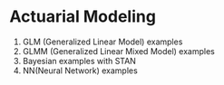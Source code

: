 # Actuarial Modeling

1. GLM (Generalized Linear Model) examples
2. GLMM (Generalized Linear Mixed Model) examples
3. Bayesian examples with STAN
4. NN(Neural Network) examples
